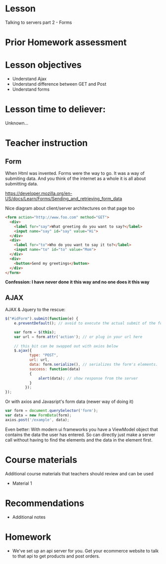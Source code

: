 # Lesson
Talking to servers part 2 - Forms

# Prior Homework assessment


# Lesson objectives
- Understand Ajax
- Understand difference between GET and Post
- Understand forms


# Lesson time to deliever:
Unknown...

# Teacher instruction 

## Form
When Html was invented. Forms were the way to go. It was a way of submiting data. And you think of the internet as a whole it is all about submitting data.

https://developer.mozilla.org/en-US/docs/Learn/Forms/Sending_and_retrieving_form_data

Nice diagram about client/server architectures on that page too

```html
<form action="http://www.foo.com" method="GET">
  <div>
    <label for="say">What greeting do you want to say?</label>
    <input name="say" id="say" value="Hi">
  </div>
  <div>
    <label for="to">Who do you want to say it to?</label>
    <input name="to" id="to" value="Mom">
  </div>
  <div>
    <button>Send my greetings</button>
  </div>
</form>
```

**Confession: I have never done it this way and no one does it this way**

## AJAX
AJAX & Jquery to the rescue:
```js
$("#idForm").submit(function(e) {
    e.preventDefault(); // avoid to execute the actual submit of the form.

    var form = $(this);
    var url = form.attr('action'); // or plug in your url here
    
    // this bit can be swapped out with axios below
    $.ajax({
           type: "POST",
           url: url,
           data: form.serialize(), // serializes the form's elements.
           success: function(data)
           {
               alert(data); // show response from the server
           }
         });
});
```

Or with axios and Javasript's form data (newer way of doing it)
```js
var form = document.querySelector('form');
var data = new FormData(form);
axios.post('/example', data);
```
Even better: With modern ui frameworks you have a ViewModel object that contains the data the user has entered. So can directly just make a server call without having to find the elements and the data in the element first.



# Course materials
Additional course materials that teachers should review and can be used
- Material 1


# Recommendations
- Additional notes


# Homework
- We've set up an api server for you. Get your ecommerce website to talk to that api to get products and post orders.



